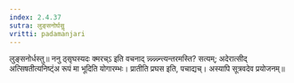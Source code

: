 ```yaml
---
index: 2.4.37
sutra: लुङ्सनोर्घसॢ
vritti: padamanjari
---
```


  लुङ्सनोर्धस्तु॥ ननु ठ्सृघस्यदः क्मरच्ऽ इति वचनाद् न्न्न्न्न्न्न्न्न्त्यन्तरमस्ति? सत्यम्; अदेरात्सीद् अत्सिषतीत्यनिष्ट्ंअ रूपं मा भूदिति योगारम्भः। प्रातीति प्रघस इति, पचाद्यच्। अस्यापि सूत्रवदेव प्रयोजनम्॥